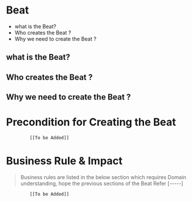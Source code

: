 # Beat

* what is the Beat?
* Who creates the Beat ?
* Why we need to create the Beat ? 



## what is the Beat?

## Who creates the Beat ?

## Why we need to create the Beat ? 


# Precondition for Creating the Beat




             [[To be Added]]
 




# Business Rule & Impact 

> Business rules are listed in the below section which requires Domain understanding, hope the previous sections of the Beat Refer [-----]


             [[To be Added]]
 


